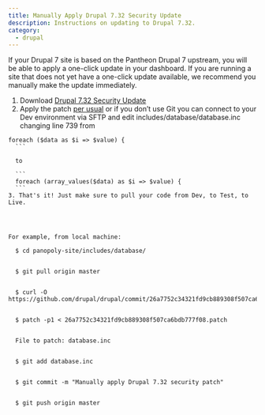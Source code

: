 ```yaml
---
title: Manually Apply Drupal 7.32 Security Update
description: Instructions on updating to Drupal 7.32.
category:
  - drupal
---
```

If your Drupal 7 site is based on the Pantheon Drupal 7 upstream, you will be able to apply a one-click update in your dashboard. If you are running a site that does not yet have a one-click update available, we recommend you manually make the update immediately.

1. Download [Drupal 7.32 Security Update](https://github.com/drupal/drupal/commit/26a7752c34321fd9cb889308f507ca6bdb777f08.patch)
2. Apply the patch [per usual](https://www.drupal.org/patch/apply) or if you don’t use Git you can connect to your Dev environment via SFTP and edit includes/database/database.inc changing line 739 from
  ```
  foreach ($data as $i => $value) {
    ```
    to
    ```
    foreach (array_values($data) as $i => $value) {
    ```
3. That's it! Just make sure to pull your code from Dev, to Test, to Live.
 

For example, from local machine:

    $ cd panopoly-site/includes/database/


    $ git pull origin master


    $ curl -O https://github.com/drupal/drupal/commit/26a7752c34321fd9cb889308f507ca6bdb777f08.patch


    $ patch -p1 < 26a7752c34321fd9cb889308f507ca6bdb777f08.patch


    File to patch: database.inc


    $ git add database.inc


    $ git commit -m "Manually apply Drupal 7.32 security patch"


    $ git push origin master

 
